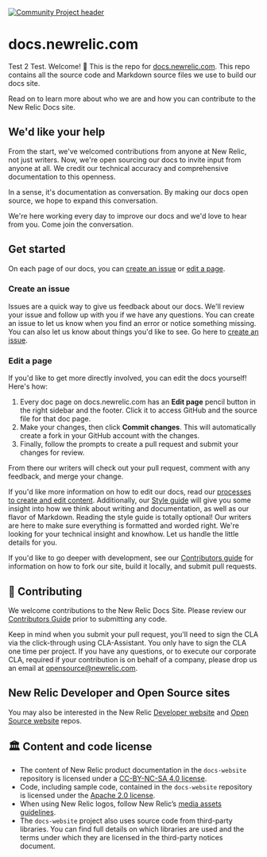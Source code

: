 [![Community Project header](https://github.com/newrelic/opensource-website/raw/master/src/images/categories/Community_Project.png)](https://opensource.newrelic.com/oss-category/#community-project)

# docs.newrelic.com

Test 2
Test. Welcome! 👋  This is the repo for [docs.newrelic.com](https://docs.newrelic.com). This repo contains all the source code and Markdown source files we use to build our docs site.

Read on to learn more about who we are and how you can contribute to the New Relic Docs site.

## We'd like your help

From the start, we've welcomed contributions from anyone at New Relic, not just writers. Now, we're open sourcing our docs to invite input from anyone at all. We credit our technical accuracy and comprehensive documentation to this openness.

In a sense, it's documentation as conversation. By making our docs open source, we hope to expand this conversation.

We're here working every day to improve our docs and we'd love to hear from you. Come join the conversation.

## Get started

On each page of our docs, you can [create an issue](https://github.com/newrelic/docs-website/issues/new/choose) or [edit a page](https://docs.newrelic.com/docs/style-guide/writing-guidelines/create-edit-content/#edit-doc).

### Create an issue

Issues are a quick way to give us feedback about our docs. We'll review your issue and follow up with you if we have any questions. You can create an issue to let us know when you find an error or notice something missing. You can also let us know about things you'd like to see. Go here to [create an issue](https://github.com/newrelic/docs-website/issues/new/choose).

### Edit a page

If you'd like to get more directly involved, you can edit the docs yourself! Here's how:

1. Every doc page on docs.newrelic.com has an **Edit page** pencil button in the right sidebar and the footer. Click it to access GitHub and the source file for that doc page.
2. Make your changes, then click **Commit changes**. This will automatically create a fork in your GitHub account with the changes.
3. Finally, follow the prompts to create a pull request and submit your changes for review. 

From there our writers will check out your pull request, comment with any feedback, and merge your change.

If you'd like more information on how to edit our docs, read our [processes to create and edit content](https://docs.newrelic.com/docs/style-guide/writing-guidelines/create-edit-content/). Additionally, our [Style guide](https://docs.newrelic.com/docs/style-guide) will give you some insight into how we think about writing and documentation, as well as our flavor of Markdown. Reading the style guide is totally optional! Our writers are here to make sure everything is formatted and worded right. We're looking for your technical insight and knowhow. Let us handle the little details for you.

If you'd like to go deeper with development, see our [Contributors guide](CONTRIBUTING.md) for information on how to fork our site, build it locally, and submit pull requests.

## 🚧 Contributing

We welcome contributions to the New Relic Docs Site. Please review our [Contributors Guide](CONTRIBUTING.md) prior to submitting any code.

Keep in mind when you submit your pull request, you'll need to sign the CLA via the click-through using CLA-Assistant. You only have to sign the CLA one time per project. If you have any questions, or to execute our corporate CLA, required if your contribution is on behalf of a company, please drop us an email at opensource@newrelic.com.

## New Relic Developer and Open Source sites

You may also be interested in the New Relic [Developer website](https://github.com/newrelic/developer-website) and [Open Source website](https://github.com/newrelic/opensource-website) repos.

## 🏛️ Content and code license

- The content of New Relic product documentation in the `docs-website` repository is licensed under a [CC-BY-NC-SA 4.0 license](LICENSE).
- Code, including sample code, contained in the `docs-website` repository is licensed under the [Apache 2.0 license](LICENSE-CODE.md).
- When using New Relic logos, follow New Relic’s [media assets guidelines](https://newrelic.com/about/media-assets).
- The `docs-website` project also uses source code from third-party libraries. You can find full details on which libraries are used and the terms under which they are licensed in the third-party notices document.
